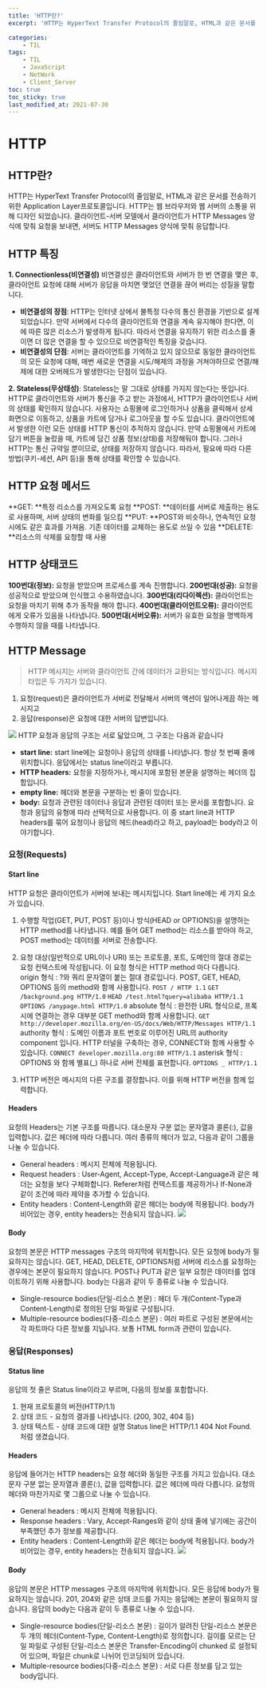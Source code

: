```yaml
---
title: 'HTTP란?'
excerpt: 'HTTP는 HyperText Transfer Protocol의 줄임말로, HTML과 같은 문서를 전송하기 위한 Application Layer프로토콜입니다.'

categories:
    - TIL
tags:
    - TIL
    - JavaScript
    - NetWork
    - Client_Server
toc: true
toc_sticky: true
last_modified_at: 2021-07-30
---
```


# HTTP

## HTTP란?

HTTP는 HyperText Transfer Protocol의 줄임말로, HTML과 같은 문서를 전송하기 위한 Application Layer프로토콜입니다. HTTP는 웹 브라우저와 웹 서버의 소통을 위해 디자인 되었습니다. 클라이언트-서버 모델에서 클라이언트가 HTTP Messages 양식에 맞춰 요청을 보내면, 서버도 HTTP Messages 양식에 맞춰 응답합니다.

## HTTP 특징

**1. Connectionless(비연결성)**
비연결성은 클라이언트와 서버가 한 번 연결을 맺은 후, 클라이언트 요청에 대해 서버가 응답을 마치면 맺었던 연결을 끊어 버리는 성질을 말합니다.

-   **비연결성의 장점**:
    HTTP는 인터넷 상에서 불특정 다수의 통신 환경을 기반으로 설계되었습니다.
    만약 서버에서 다수의 클라이언트와 연결을 계속 유지해야 한다면, 이에 따른 많은 리소스가 발생하게 됩니다.
    따라서 연결을 유지하기 위한 리소스를 줄이면 더 많은 연결을 할 수 있으므로 비연결적인 특징을 갖습니다.
-   **비연결성의 단점**:
    서버는 클라이언트를 기억하고 있지 않으므로 동일한 클라이언트의 모든 요청에 대해, 매번 새로운 연결을 시도/해제의 과정을 거쳐야하므로 연결/해제에 대한 오버헤드가 발생한다는 단점이 있습니다.

**2. Stateless(무상태성)**:
Stateless는 말 그대로 상태를 가지지 않는다는 뜻입니다. HTTP로 클라이언트와 서버가 통신을 주고 받는 과정에서, HTTP가 클라이언트나 서버의 상태를 확인하지 않습니다. 사용자는 쇼핑몰에 로그인하거나 상품을 클릭해서 상세 화면으로 이동하고, 상품을 카트에 담거나 로그아웃을 할 수도 있습니다. 클라이언트에서 발생한 이런 모든 상태를 HTTP 통신이 추적하지 않습니다. 만약 쇼핑몰에서 카트에 담기 버튼을 눌렀을 때, 카트에 담긴 상품 정보(상태)를 저장해둬야 합니다. 그러나 HTTP는 통신 규약일 뿐이므로, 상태를 저장하지 않습니다. 따라서, 필요에 따라 다른 방법(쿠키-세션, API 등)을 통해 상태를 확인할 수 있습니다.

## HTTP 요청 메서드

**GET: **특정 리소스를 가져오도록 요청
**POST: **데이터를 서버로 제출하는 용도로 사용하며, 서버 상태의 변화를 일으킴
**PUT: **POST와 비슷하나, 연속적인 요청시에도 같은 효과를 가져옴. 기존 데이터를 교체하는 용도로 쓰일 수 있음
**DELETE: **리소스의 삭제를 요청할 때 사용

## HTTP 상태코드

**100번대(정보):** 요청을 받았으며 프로세스를 계속 진행합니다.
**200번대(성공):** 요청을 성공적으로 받았으며 인식했고 수용하였습니다.
**300번대(리다이렉션):** 클라이언트는 요청을 마치기 위해 추가 동작을 해야 합니다.
**400번대(클라이언트오류):** 클라이언트에게 오류가 있음을 나타냅니다.
**500번대(서버오류):** 서버가 유효한 요청을 명백하게 수행하지 않을 때를 나타냅니다.

## HTTP Message

> HTTP 메시지는 서버와 클라이언트 간에 데이터가 교환되는 방식입니다. 메시지 타입은 두 가지가 있습니다.

1. 요청(request)은 클라이언트가 서버로 전달해서 서버의 액션이 일어나게끔 하는 메시지고
2. 응답(response)은 요청에 대한 서버의 답변입니다.

![](https://images.velog.io/images/blackdavil01/post/2a32db47-9009-40e8-9790-ca09ad59e9f8/%EC%8A%A4%ED%81%AC%EB%A6%B0%EC%83%B7,%202021-07-30%2015-17-53.png)
HTTP 요청과 응답의 구조는 서로 닯았으며, 그 구조는 다음과 같습니다

-   **start line:** start line에는 요청이나 응답의 상태를 나타냅니다. 항상 첫 번째 줄에 위치합니다. 응답에서는 status line이라고 부릅니다.
-   **HTTP headers:** 요청을 지정하거나, 메시지에 포함된 본문을 설명하는 헤더의 집합입니다.
-   **empty line:** 헤더와 본문을 구분하는 빈 줄이 있습니다.
-   **body:** 요청과 관련된 데이터나 응답과 관련된 데이터 또는 문서를 포함합니다. 요청과 응답의 유형에 따라 선택적으로 사용합니다.
    이 중 start line과 HTTP headers를 묶어 요청이나 응답의 헤드(head)라고 하고, payload는 body라고 이야기합니다.

### 요청(Requests)

#### Start line

HTTP 요청은 클라이언트가 서버에 보내는 메시지입니다. Start line에는 세 가지 요소가 있습니다.

1. 수행할 작업(GET, PUT, POST 등)이나 방식(HEAD or OPTIONS)을 설명하는 HTTP method를 나타냅니다. 예를 들어 GET method는 리소스를 받아야 하고, POST method는 데이터를 서버로 전송합니다.

2. 요청 대상(일반적으로 URL이나 URI) 또는 프로토콜, 포트, 도메인의 절대 경로는 요청 컨텍스트에 작성됩니다. 이 요청 형식은 HTTP method 마다 다릅니다.
   origin 형식 : ?와 쿼리 문자열이 붙는 절대 경로입니다. POST, GET, HEAD, OPTIONS 등의 method와 함께 사용합니다.
   `POST / HTTP 1.1`
   `GET /background.png HTTP/1.0`
   `HEAD /test.html?query=alibaba HTTP/1.1`
   `OPTIONS /anypage.html HTTP/1.0`
   absolute 형식 : 완전한 URL 형식으로, 프록시에 연결하는 경우 대부분 GET method와 함께 사용합니다.
   `GET http://developer.mozilla.org/en-US/docs/Web/HTTP/Messages HTTP/1.1`
   authority 형식 : 도메인 이름과 포트 번호로 이루어진 URL의 authority component 입니다. HTTP 터널을 구축하는 경우, CONNECT와 함께 사용할 수 있습니다.
   `CONNECT developer.mozilla.org:80 HTTP/1.1`
   asterisk 형식 : OPTIONS 와 함께 별표(_) 하나로 서버 전체를 표현합니다.
   ```OPTIONS _ HTTP/1.1```

3. HTTP 버전은 메시지의 다른 구조를 결정합니다. 이를 위해 HTTP 버전을 함께 입력합니다.

#### Headers

요청의 Headers는 기본 구조를 따릅니다. 대소문자 구분 없는 문자열과 콜론(:), 값을 입력합니다. 값은 헤더에 따라 다릅니다. 여러 종류의 헤더가 있고, 다음과 같이 그룹을 나눌 수 있습니다.

-   General headers : 메시지 전체에 적용됩니다.
-   Request headers : User-Agent, Accept-Type, Accept-Language과 같은 헤더는 요청을 보다 구체화합니다. Referer처럼 컨텍스트를 제공하거나 If-None과 같이 조건에 따라 제약을 추가할 수 있습니다.
-   Entity headers : Content-Length와 같은 헤더는 body에 적용됩니다. body가 비어있는 경우, entity headers는 전송되지 않습니다.
    ![](https://images.velog.io/images/blackdavil01/post/9bca806e-8a3c-4065-aa72-72b65bd6494a/%EC%8A%A4%ED%81%AC%EB%A6%B0%EC%83%B7,%202021-07-30%2015-23-06.png)

#### Body

요청의 본문은 HTTP messages 구조의 마지막에 위치합니다. 모든 요청에 body가 필요하지는 않습니다. GET, HEAD, DELETE, OPTIONS처럼 서버에 리소스를 요청하는 경우에는 본문이 필요하지 않습니다. POST나 PUT과 같은 일부 요청은 데이터를 업데이트하기 위해 사용합니다. body는 다음과 같이 두 종류로 나눌 수 있습니다.

-   Single-resource bodies(단일-리소스 본문) : 헤더 두 개(Content-Type과 Content-Length)로 정의된 단일 파일로 구성됩니다.
-   Multiple-resource bodies(다중-리소스 본문) : 여러 파트로 구성된 본문에서는 각 파트마다 다른 정보를 지닙니다. 보통 HTML form과 관련이 있습니다.

### 응답(Responses)

#### Status line

응답의 첫 줄은 Status line이라고 부르며, 다음의 정보를 포함합니다.

1. 현재 프로토콜의 버전(HTTP/1.1)
2. 상태 코드 - 요청의 결과를 나타냅니다. (200, 302, 404 등)
3. 상태 텍스트 - 상태 코드에 대한 설명
   Status line은 HTTP/1.1 404 Not Found. 처럼 생겼습니다.

#### Headers

응답에 들어가는 HTTP headers는 요청 헤더와 동일한 구조를 가지고 있습니다. 대소문자 구분 없는 문자열과 콜론(:), 값을 입력합니다. 값은 헤더에 따라 다릅니다. 요청의 헤더와 마찬가지로 몇 그룹으로 나눌 수 있습니다.

-   General headers : 메시지 전체에 적용됩니다.
-   Response headers : Vary, Accept-Ranges와 같이 상태 줄에 넣기에는 공간이 부족했던 추가 정보를 제공합니다.
-   Entity headers : Content-Length와 같은 헤더는 body에 적용됩니다. body가 비어있는 경우, entity headers는 전송되지 않습니다.
    ![](https://images.velog.io/images/blackdavil01/post/58e7869e-89ff-42b4-b93c-a367df390620/%EC%8A%A4%ED%81%AC%EB%A6%B0%EC%83%B7,%202021-07-30%2015-26-00.png)

#### Body

응답의 본문은 HTTP messages 구조의 마지막에 위치합니다. 모든 응답에 body가 필요하지는 않습니다. 201, 204와 같은 상태 코드를 가지는 응답에는 본문이 필요하지 않습니다. 응답의 body는 다음과 같이 두 종류로 나눌 수 있습니다.

-   Single-resource bodies(단일-리소스 본문) :
    길이가 알려진 단일-리소스 본문은 두 개의 헤더(Content-Type, Content-Length)로 정의합니다.
    길이를 모르는 단일 파일로 구성된 단일-리소스 본문은 Transfer-Encoding이 chunked 로 설정되어 있으며, 파일은 chunk로 나뉘어 인코딩되어 있습니다.
-   Multiple-resource bodies(다중-리소스 본문) : 서로 다른 정보를 담고 있는 body입니다.
